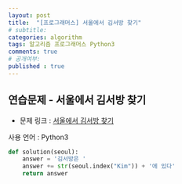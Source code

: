 ```yaml
---
layout: post
title:  "[프로그래머스] 서울에서 김서방 찾기"
# subtitle: 
categories: algorithm
tags: 알고리즘 프로그래머스 Python3
comments: true
# 공개여부:
published : true
---
```


## 연습문제 - 서울에서 김서방 찾기

* 문제 링크 : [서울에서 김서방 찾기](https://programmers.co.kr/learn/courses/30/lessons/12919?language=python3)

사용 언어 : Python3

```python
def solution(seoul):
    answer = '김서방은 '
    answer += str(seoul.index("Kim")) + '에 있다'
    return answer
```